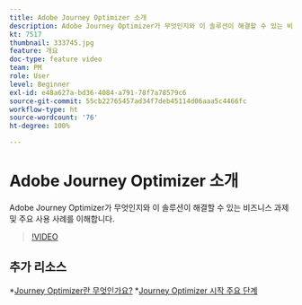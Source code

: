 ```yaml
---
title: Adobe Journey Optimizer 소개
description: Adobe Journey Optimizer가 무엇인지와 이 솔루션이 해결할 수 있는 비즈니스 과제 및 주요 사용 사례를 이해합니다.
kt: 7517
thumbnail: 333745.jpg
feature: 개요
doc-type: feature video
team: PM
role: User
level: Beginner
exl-id: e48a627a-bd36-4084-a791-78f7a78579c6
source-git-commit: 55cb22765457ad34f7deb45114d06aaa5c4466fc
workflow-type: ht
source-wordcount: '76'
ht-degree: 100%

---
```


# Adobe Journey Optimizer 소개

Adobe Journey Optimizer가 무엇인지와 이 솔루션이 해결할 수 있는 비즈니스 과제 및 주요 사용 사례를 이해합니다.

>[!VIDEO](https://video.tv.adobe.com/v/333745?quality=12)

## 추가 리소스

*[Journey Optimizer란 무엇인가요?](https://experienceleague.adobe.com/docs/journey-optimizer/using/get-started/get-started.html?lang=ko)
*[Journey Optimizer 시작 주요 단계](https://experienceleague.adobe.com/docs/journey-optimizer/using/get-started/quick-start.html?lang=ko)
